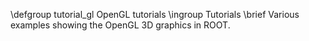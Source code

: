 \defgroup tutorial_gl OpenGL tutorials
\ingroup Tutorials
\brief Various examples showing the OpenGL 3D graphics in ROOT.
